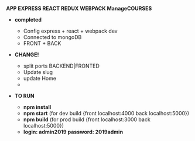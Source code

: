 **APP EXPRESS REACT REDUX WEBPACK ManageCOURSES**

- **completed**
  - Config express + react + webpack dev
  - Connected to mongoDB
  - FRONT + BACK


- **CHANGE!**
  - split  ports BACKEND|FRONTED 
  - Update slug
  - update Home
  - 


- **TO RUN**
  - **npm install**
  - **npm start** (for dev build {front localhost:4000 back localhost:5000})
  - **npm build** (for prod build {front localhost:3000 back localhost:5000})
  - **login: admin2019 password: 2019admin**